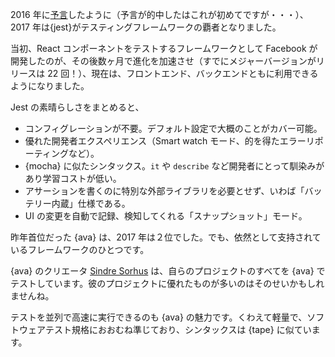 2016 年に[予言](/2016/en#test-framework)したように（予言が的中したはこれが初めてですが・・・）、2017 年は{jest}がテスティングフレームワークの覇者となりました。

当初、React コンポーネントをテストするフレームワークとして Facebook が開発したのが、その後数ヶ月で進化を加速させ（すでにメジャーバージョンがリリースは 22 回！）、現在は、フロントエンド、バックエンドともに利用できるようになりました。

Jest の素晴らしさをまとめると、

* コンフィグレーションが不要。デフォルト設定で大概のことがカバー可能。
* 優れた開発者エクスペリエンス（Smart watch モード、的を得たエラーリポーティングなど）。
* {mocha} に似たシンタックス。`it` や `describe` など開発者にとって馴染みがあり学習コストが低い。
* アサーションを書くのに特別な外部ライブラリを必要とせず、いわば「バッテリー内蔵」仕様である。
* UI の変更を自動で記録、検知してくれる「スナップショット」モード。

昨年首位だった {ava} は、2017 年は２位でした。でも、依然として支持されているフレームワークのひとつです。

{ava} のクリエータ [Sindre Sorhus](https://github.com/sindresorhus) は、自らのプロジェクトのすべてを {ava} でテストしています。彼のプロジェクトに優れたものが多いのはそのせいかもしれませんね。

テストを並列で高速に実行できるのも {ava} の魅力です。くわえて軽量で、ソフトウェアテスト規格におおむね準じており、シンタックスは {tape} に似ています。
